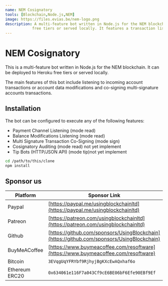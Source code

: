 ```yaml
---
name: NEM Cosignatory
tools: [Blockchain,Node.js,NEM]
image: https://files.evias.be/nem-logo.png
description: A multi-feature bot written in Node.js for the NEM blockchain. It can be deployed to Heroku
            free tiers or served locally. It features a transaction listener and co-signing multi-signature accounts transactions.
---
```


# NEM Cosignatory

This is a multi-feature bot written in Node.js for the NEM blockchain. It can
be deployed to Heroku free tiers or served locally.

The main features of this bot include listening to incoming account transactions
or account data modifications and co-signing multi-signature accounts transactions.

## Installation

The bot can be configured to execute any of the following features:

- Payment Channel Listening (mode read)
- Balance Modifications Listening (mode read)
- Multi Signature Transaction Co-Signing (mode sign)
- Cosignatory Auditing (mode read) not yet implement
- Tip Bots (HTTP/JSON API) (mode tip)not yet implement

```bash
cd /path/to/this/clone
npm install
```

## Sponsor us

| Platform | Sponsor Link |
| --- | --- |
| Paypal | [https://paypal.me/usingblockchainltd](https://paypal.me/usingblockchainltd) |
| Patreon | [https://patreon.com/usingblockchainltd](https://patreon.com/usingblockchainltd) |
| Github | [https://github.com/sponsors/UsingBlockchain](https://github.com/sponsors/UsingBlockchain) |
| BuyMeACoffee | [https://www.buymeacoffee.com/resoftware](https://www.buymeacoffee.com/resoftware) |
| Bitcoin | `3EVqgUqYFRYbf9RjhyjBgKXcEwAQxhaf6o` |
| Ethereum ERC20 | `0x634061e116F7a043Cf9cE6BE06bF6Efe90EBf9Ef` |
